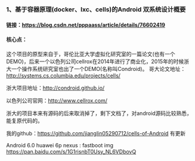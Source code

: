 ### 1、基于容器原理(docker、lxc、cells)的Android 双系统设计概要

#### 链接：https://blog.csdn.net/pppaass/article/details/76602419

#### 核心点：
这个项目的原型来自于，哥伦比亚大学虚拟化研究室的一篇论文(也有一个DEMO)，后来一个以色列公司cellrox在2014年进行了商业化，2015年的时候浙大一个操作系统研究室也出了一个DEMO(名称叫Condroid)。
哥大论文地址：http://systems.cs.columbia.edu/projects/cells/

浙大项目地址：http://condroid.github.io/

以色列公司官网：http://www.cellrox.com/

浙大的项目本来有源码的后来取消掉了，剩下文档了，对android源码比较熟悉，能复原代码的。

我的github：https://github.com/jianglin05290712/cells-of-Android 有更新

Android 6.0 huawei 6p nexus : fastboot img  https://pan.baidu.com/s/1G1risnbT0Usy_NL6VDbovQ
